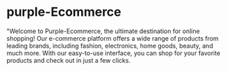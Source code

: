 # purple-Ecommerce
"Welcome to Purple-Ecommerce, the ultimate destination for online shopping! Our e-commerce platform offers a wide range of products from leading brands, including fashion, electronics, home goods, beauty, and much more. With our easy-to-use interface, you can shop for your favorite products and check out in just a few clicks.
